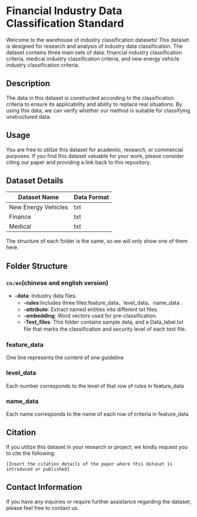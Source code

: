 # Financial Industry Data Classification Standard

Welcome to the warehouse of industry classification datasets! This dataset is designed for research and analysis of industry data classification. The dataset contains three main sets of data: financial industry classification criteria, medical industry classification criteria, and new energy vehicle industry classification criteria.

## Description

The data in this dataset is constructed according to the classification criteria to ensure its applicability and ability to replace real situations. By using this data, we can verify whether our method is suitable for classifying unstructured data.

## Usage

You are free to utilize this dataset for academic, research, or commercial purposes. If you find this dataset valuable for your work, please consider citing our paper and providing a link back to this repository.

## Dataset Details
| Dataset Name   | Data Format | 
|----------------|-------------|
| New Energy Vehicles   | txt         | 
| Finance     | txt         | 
| Medical      | txt         | 

The structure of each folder is the same, so we will only show one of them here.

## Folder Structure

### `cn/en`(chinese and english version)
- **-data**: Industry data files.
  - **-rules**:Includes three files:feature_data、level_data、name_data .
  - **-attribute**: Extract named entities into different txt files. 
  - **-embedding**: Word vectors used for pre-classification.
  - **-Text_files**: This folder contains sample data, and a Data_label.txt file that marks the classification and security level of each text file．

### feature_data
One line represents the content of one guideline 

### level_data
Each number corresponds to the level of that row of rules in feature_data

### name_data
Each name corresponds to the name of each row of criteria in feature_data

## Citation

If you utilize this dataset in your research or project, we kindly request you to cite the following:
```
[Insert the citation details of the paper where this dataset is introduced or published]
```

## Contact Information

If you have any inquiries or require further assistance regarding the dataset, please feel free to contact us.
